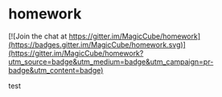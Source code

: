 # homework

[![Join the chat at https://gitter.im/MagicCube/homework](https://badges.gitter.im/MagicCube/homework.svg)](https://gitter.im/MagicCube/homework?utm_source=badge&utm_medium=badge&utm_campaign=pr-badge&utm_content=badge)

test